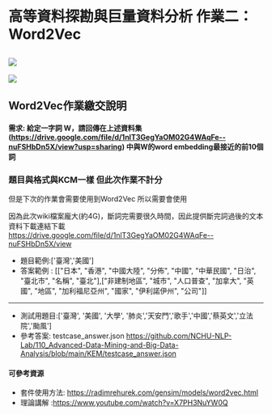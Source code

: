 # 高等資料探勘與巨量資料分析 作業二：Word2Vec
![](https://i.imgur.com/yz55YNk.png)
----
![](https://i.imgur.com/XCnJZ2Q.png)

## Word2Vec作業繳交說明
#### 需求: 給定一字詞 W，請回傳在上述資料集(https://drive.google.com/file/d/1nlT3GegYaOM02G4WAqFe--nuFSHbDn5X/view?usp=sharing) 中與W的word embedding最接近的前10個詞
### 題目與格式與KCM一樣 但此次作業不計分 
但是下次的作業會需要使用到Word2Vec 所以需要會使用

因為此次wiki檔案龐大(約4G)，斷詞完需要很久時間，因此提供斷完詞過後的文本資料下載連結下載
https://drive.google.com/file/d/1nlT3GegYaOM02G4WAqFe--nuFSHbDn5X/view
* 題目範例:['臺灣','美國']
* 答案範例 : [["日本", "香港", "中國大陸", "分佈", "中國", "中華民國", "日治", "臺北市", "名稱", "臺北"],["非建制地區", "城市", "人口普查", "加拿大", "英國", "地區", "加利福尼亞州", "國家", "伊利諾伊州", "公司"]]
-----
* 測試用題目:['臺灣', '美國', '大學', '肺炎','天安門','歌手','中國','蔡英文','立法院','颱風']
* 參考答案: testcase_answer.json https://github.com/NCHU-NLP-Lab/110_Advanced-Data-Mining-and-Big-Data-Analysis/blob/main/KEM/testcase_answer.json

#### 可參考資源


* 套件使用方法: https://radimrehurek.com/gensim/models/word2vec.html
* 理論講解 :https://www.youtube.com/watch?v=X7PH3NuYW0Q

